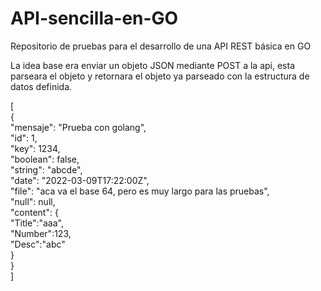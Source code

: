 # API-sencilla-en-GO
Repositorio de pruebas para el desarrollo de una API REST básica en GO

La idea base era enviar un objeto JSON mediante POST a la api, esta parseara el objeto y retornara el objeto ya parseado con la estructura de datos definida.

[  
    {  
        "mensaje": "Prueba con golang",  
        "id": 1,  
        "key": 1234,  
        "boolean": false,  
        "string": "abcde",  
        "date": "2022-03-09T17:22:00Z",  
        "file": "aca va el base 64, pero es muy largo para las pruebas",  
        "null": null,  
        "content": {  
            "Title":"aaa",  
            "Number":123,  
            "Desc":"abc"  
            }  
    }  
]  
